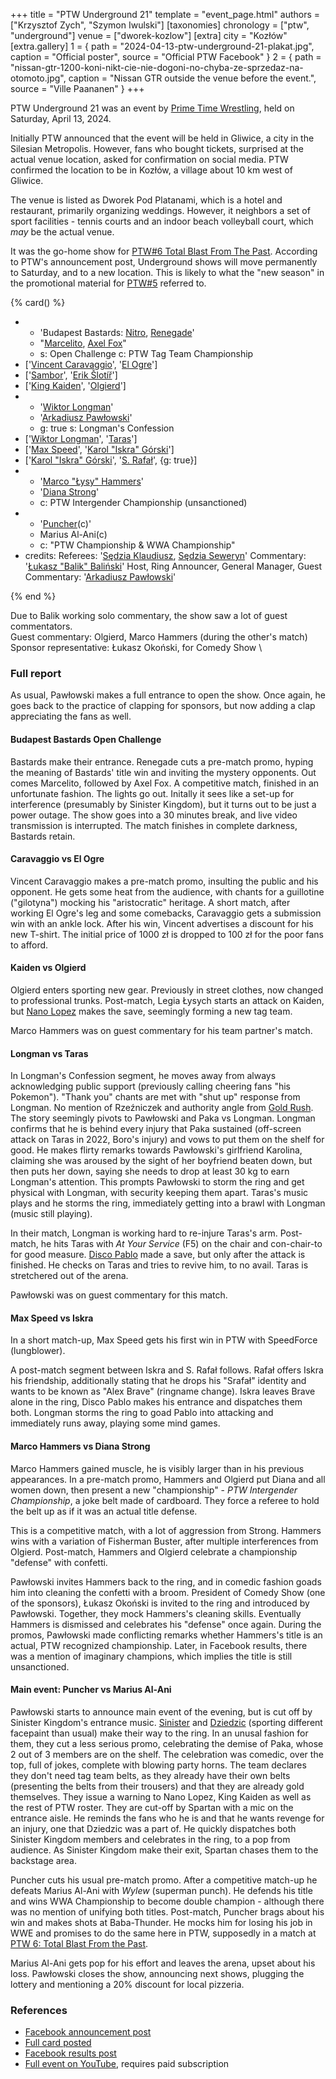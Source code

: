+++
title = "PTW Underground 21"
template = "event_page.html"
authors = ["Krzysztof Zych", "Szymon Iwulski"]
[taxonomies]
chronology = ["ptw", "underground"]
venue = ["dworek-kozlow"]
[extra]
city = "Kozłów"
[extra.gallery]
1 = { path = "2024-04-13-ptw-underground-21-plakat.jpg", caption = "Official poster", source = "Official PTW Facebook" }
2 = { path = "nissan-gtr-1200-koni-nikt-cie-nie-dogoni-no-chyba-ze-sprzedaz-na-otomoto.jpg", caption = "Nissan GTR outside the venue before the event.", source = "Ville Paananen" }
+++

PTW Underground 21 was an event by [Prime Time Wrestling](@/o/ptw.md), held on Saturday, April 13, 2024.

Initially PTW announced that the event will be held in Gliwice, a city in the Silesian Metropolis. However, fans who bought tickets, surprised at the actual venue location, asked for confirmation on social media. PTW confirmed the location to be in Kozłów, a village about 10&nbsp;km west of Gliwice.

The venue is listed as Dworek Pod Platanami, which is a hotel and restaurant, primarily organizing weddings. However, it neighbors a set of sport facilities - tennis courts and an indoor beach volleyball court, which _may_ be the actual venue.

It was the go-home show for [PTW#6 Total Blast From The Past](@/e/ptw/2024-05-11-ptw-6.md). According to PTW's announcement post, Underground shows will move permanently to Saturday, and to a new location. This is likely to what the "new season" in the promotional material for [PTW#5](@/e/ptw/2024-02-03-ptw-5-gold-rush.md) referred to.

{% card() %}
- - 'Budapest Bastards: [Nitro](@/w/nitro.md), [Renegade](@/w/renegade.md)'
  - "[Marcelito](@/w/marcelito.md), [Axel Fox](@/w/axel-fox.md)"
  - s: Open Challenge
    c: PTW Tag Team Championship
- ['[Vincent Caravaggio](@/w/vincent-caravaggio.md)', '[El Ogre](@/w/el-ogre.md)']
- ['[Sambor](@/w/sambor.md)', '[Erik Šlotíř](@/w/erik-slotir.md)']
- ['[King Kaiden](@/w/king-kaiden.md)', '[Olgierd](@/w/olgierd.md)']
- - '[Wiktor Longman](@/w/wiktor-longman.md)'
  - '[Arkadiusz Pawłowski](@/w/pan-pawlowski.md)'
  - g: true
    s: Longman's Confession
- ['[Wiktor Longman](@/w/wiktor-longman.md)', '[Taras](@/w/taras.md)']
- ['[Max Speed](@/w/max-speed.md)', '[Karol "Iskra" Górski](@/w/iskra.md)']
- ['[Karol "Iskra" Górski](@/w/iskra.md)', '[S. Rafał](@/w/alex-brave.md)', {g: true}]
- - '[Marco "Łysy" Hammers](@/w/marco-hammers.md)'
  - '[Diana Strong](@/w/diana-strong.md)'
  - c: PTW Intergender Championship (unsanctioned)
- - '[Puncher](@/w/puncher.md)(c)'
  - Marius Al-Ani(c)
  - c: "PTW Championship & WWA Championship"
- credits:
    Referees: '[Sędzia Klaudiusz](@/w/sedzia-klaudiusz.md), [Sędzia Seweryn](@/w/sedzia-seweryn.md)'
    Commentary: '[Łukasz "Balik" Baliński](@/w/lukasz-balinski.md)'
    Host, Ring Announcer, General Manager, Guest Commentary: '[Arkadiusz Pawłowski](@/w/pan-pawlowski.md)'

{% end %}

Due to Balik working solo commentary, the show saw a lot of guest commentators. \
Guest commentary: Olgierd, Marco Hammers (during the other's match) \
Sponsor representative: Łukasz Okoński, for Comedy Show \

### Full report

As usual, Pawłowski makes a full entrance to open the show. Once again, he goes back to the practice of clapping for sponsors, but now adding a clap appreciating the fans as well.

#### Budapest Bastards Open Challenge

Bastards make their entrance. Renegade cuts a pre-match promo, hyping the meaning of Bastards' title win and inviting the mystery opponents. Out comes Marcelito, followed by Axel Fox. A competitive match, finished in an unfortunate fashion. The lights go out. Initally it sees like a set-up for interference (presumably by Sinister Kingdom), but it turns out to be just a power outage. The show goes into a 30 minutes break, and live video transmission is interrupted. The match finishes in complete darkness, Bastards retain.

#### Caravaggio vs El Ogre

Vincent Caravaggio makes a pre-match promo, insulting the public and his opponent. He gets some heat from the audience, with chants for a guillotine ("gilotyna") mocking his "aristocratic" heritage.
A short match, after working El Ogre's leg and some comebacks, Caravaggio gets a submission win with an ankle lock.
After his win, Vincent advertises a discount for his new T-shirt. The initial price of 1000 zł is dropped to 100 zł for the poor fans to afford.

#### Kaiden vs Olgierd

Olgierd enters sporting new gear. Previously in street clothes, now changed to professional trunks. Post-match, Legia Łysych starts an attack on Kaiden, but [Nano Lopez](@/w/nano-lopez.md) makes the save, seemingly forming a new tag team.

Marco Hammers was on guest commentary for his team partner's match.

#### Longman vs Taras

In Longman's Confession segment, he moves away from always acknowledging public support (previously calling cheering fans "his Pokemon").
"Thank you" chants are met with "shut up" response from Longman. No mention of Rzeźniczek and authority angle from [Gold Rush](@/e/ptw/2024-02-03-ptw-5-gold-rush.md). The story seemingly pivots to Pawłowski and Paka vs Longman.
Longman confirms that he is behind every injury that Paka sustained (off-screen attack on Taras in 2022, Boro's injury) and vows to put them on the shelf for good.
He makes flirty remarks towards Pawłowski's girlfriend Karolina, claiming she was aroused by the sight of her boyfriend beaten down, but then puts her down, saying she needs to drop at least 30 kg to earn Longman's attention.
This prompts Pawłowski to storm the ring and get physical with Longman, with security keeping them apart. Taras's music plays and he storms the ring, immediately getting into a brawl with Longman (music still playing).

In their match, Longman is working hard to re-injure Taras's arm. Post-match, he hits Taras with _At Your Service_ (F5) on the chair and con-chair-to for good measure. [Disco Pablo](@/w/disco-pablo.md) made a save, but only after the attack is finished. He checks on Taras and tries to revive him, to no avail. Taras is stretchered out of the arena.

Pawłowski was on guest commentary for this match.

#### Max Speed vs Iskra

In a short match-up, Max Speed gets his first win in PTW with SpeedForce (lungblower).

A post-match segment between Iskra and S. Rafał follows. Rafał offers Iskra his friendship, additionally stating that he drops his "Srafał" identity and wants to be known as "Alex Brave" (ringname change).
Iskra leaves Brave alone in the ring, Disco Pablo makes his entrance and dispatches them both. Longman storms the ring to goad Pablo into attacking and immediately runs away, playing some mind games.

#### Marco Hammers vs Diana Strong

Marco Hammers gained muscle, he is visibly larger than in his previous appearances. In a pre-match promo, Hammers and Olgierd put Diana and all women down, then present a new "championship" - _PTW Intergender Championship_, a joke belt made of cardboard. They force a referee to hold the belt up as if it was an actual title defense.

This is a competitive match, with a lot of aggression from Strong. Hammers wins with a variation of Fisherman Buster, after multiple interferences from Olgierd.
Post-match, Hammers and Olgierd celebrate a championship "defense" with confetti.

Pawłowski invites Hammers back to the ring, and in comedic fashion goads him into cleaning the confetti with a broom.
President of Comedy Show (one of the sponsors), Łukasz Okoński is invited to the ring and introduced by Pawłowski. Together, they mock Hammers's cleaning skills. Eventually Hammers is dismissed and celebrates his "defense" once again.
During the promos, Pawłowski made conflicting remarks whether Hammers's title is an actual, PTW recognized championship. Later, in Facebook results, there was a mention of imaginary champions, which implies the title is still unsanctioned.

#### Main event: Puncher vs Marius Al-Ani

Pawłowski starts to announce main event of the evening, but is cut off by Sinister Kingdom's entrance music. [Sinister](@/w/sinister.md) and [Dziedzic](@/w/dziedzic.md) (sporting different facepaint than usual) make their way to the ring.
In an unusal fashion for them, they cut a less serious promo, celebrating the demise of Paka, whose 2 out of 3 members are on the shelf.
The celebration was comedic, over the top, full of jokes, complete with blowing party horns.
The team declares they don't need tag team belts, as they already have their own belts (presenting the belts from their trousers) and that they are already gold themselves.
They issue a warning to Nano Lopez, King Kaiden as well as the rest of PTW roster. They are cut-off by Spartan with a mic on the entrance aisle.
He reminds the fans who he is and that he wants revenge for an injury, one that Dziedzic was a part of. He quickly dispatches both Sinister Kingdom members and celebrates in the ring, to a pop from audience.
As Sinister Kingdom make their exit, Spartan chases them to the backstage area.

Puncher cuts his usual pre-match promo. After a competitive match-up he defeats Marius Al-Ani with _Wylew_ (superman punch). He defends his title and wins WWA Championship to become double champion - although there was no mention of unifying both titles.
Post-match, Puncher brags about his win and makes shots at Baba-Thunder. He mocks him for losing his job in WWE and promises to do the same here in PTW, supposedly in a match at [PTW 6: Total Blast From the Past](@/e/ptw/2024-05-11-ptw-6.md).

Marius Al-Ani gets pop for his effort and leaves the arena, upset about his loss.
Pawłowski closes the show, announcing next shows, plugging the lottery and mentioning a 20% discount for local pizzeria.

### References

* [Facebook announcement post](https://www.facebook.com/PrimeTimeWrestlingPL/posts/pfbid02XT8mW3mkkJEtQQm4EkU2Z6f2dBv9RsXGfcKtQNGVFUzqW7NtY2DMxnT1PyxUyXqTl)
* [Full card posted](https://www.facebook.com/PrimeTimeWrestlingPL/posts/pfbid0vTbN3aRNucJBWmRFLS1fYmSNr5qKHuU1rqbp7h3Mav7dhiD72uxsQTpXuybbkH2Wl)
* [Facebook results post](https://www.facebook.com/PrimeTimeWrestlingPL/posts/pfbid02xYASfysD7dU5GSQfDESvSraxQnjFsNKgxJLgC47SxKnfePxsj7vRKYUrVGNJWAUbl)
* [Full event on YouTube](https://www.youtube.com/watch?v=C0bImqUq3HA), requires paid subscription
